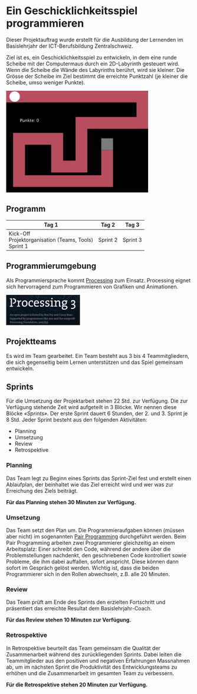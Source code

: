 # Ein Geschicklichkeitsspiel programmieren

Dieser Projektauftrag wurde erstellt für die Ausbildung der Lernenden im Basislehrjahr der ICT-Berufsbildung Zentralschweiz.

Ziel ist es, ein Geschicklichkeitsspiel zu entwickeln, in dem eine runde Scheibe mit der Computermaus durch ein 2D-Labyrinth gesteuert wird. Wenn die Scheibe die Wände des Labyrinths berührt, wird sie kleiner. Die Grösse der Scheibe im Ziel bestimmt die erreichte Punktzahl (je kleiner die Scheibe, umso weniger Punkte).

![Bild](res/labyrinth.jpg)

## Programm

| Tag 1                                                      | Tag 2    |Tag 3     |
|------------------------------------------------------------|----------|----------|
| Kick-Off<br>Projektorganisation (Teams, Tools)<br>Sprint 1 | Sprint 2 | Sprint 3 |

## Programmierumgebung

Als Programmiersprache kommt [Processing](https://www.processing.org/) zum Einsatz. Processing eignet sich hervorragend zum Programmieren von Grafiken und Animationen.

![Bild](res/processing-logo.jpg)

## Projektteams

Es wird im Team gearbeitet. Ein Team besteht aus 3 bis 4 Teammitgliedern, die sich gegenseitig beim Lernen unterstützen und das Spiel gemeinsam entwickeln.

## Sprints

Für die Umsetzung der Projektarbeit stehen 22 Std. zur Verfügung. Die zur Verfügung stehende Zeit wird aufgeteilt in 3 Blöcke. Wir nennen diese Blöcke _«Sprints»_. Der erste Sprint dauert 6 Stunden, der 2. und 3. Sprint je 8 Std. Jeder Sprint besteht aus den folgenden Aktivitäten:

- Planning
- Umsetzung
- Review
- Retrospektive

### Planning

 Das Team legt zu Beginn eines Sprints das Sprint-Ziel fest und erstellt einen Ablaufplan, der beinhaltet wie das Ziel erreicht wird und wer was zur Erreichung des Ziels beiträgt.

 **Für das Planning stehen 30 Minuten zur Verfügung.**

### Umsetzung

Das Team setzt den Plan um. Die Programmieraufgaben können (müssen aber nicht) im sogenannten [Pair Programming](https://de.wikipedia.org/wiki/Paarprogrammierung) durchgeführt werden. Beim Pair Programming arbeiten zwei Programmierer gleichzeitig an einem Arbeitsplatz: Einer schreibt den Code, während der andere über die Problemstellungen nachdenkt, den geschriebenen Code kontrolliert sowie Probleme, die ihm dabei auffallen, sofort anspricht. Diese können dann sofort im Gespräch gelöst werden. Wichtig ist, dass die beiden Programmierer sich in den Rollen abwechseln, z.B. alle 20 Minuten.

### Review

Das Team prüft am Ende des Sprints den erzielten Fortschritt und präsentiert das erreichte Resultat dem Basislehrjahr-Coach.

**Für das Review stehen 10 Minuten zur Verfügung.**

### Retrospektive

In Retrospektive beurteilt das Team gemeinsam die Qualität der Zusammenarbeit während des zurückliegenden Sprints. Dabei leiten die Teammitglieder aus den positiven und negativen Erfahrungen Massnahmen ab, um im nächsten Sprint die Produktivität des Entwicklungsteams zu erhöhen und die Zusammenarbeit im gesamten Team zu verbessern.

**Für die  Retrospektive stehen 20 Minuten zur Verfügung.**
